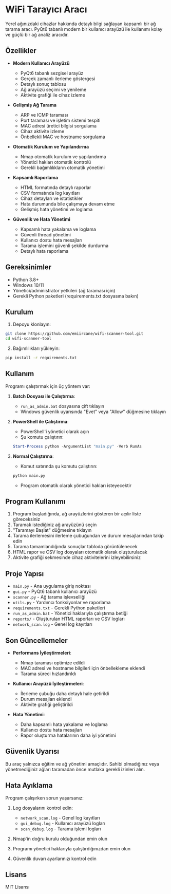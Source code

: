 # WiFi Tarayıcı Aracı

Yerel ağınızdaki cihazlar hakkında detaylı bilgi sağlayan kapsamlı bir ağ tarama aracı. PyQt6 tabanlı modern bir kullanıcı arayüzü ile kullanımı kolay ve güçlü bir ağ analiz aracıdır.

## Özellikler

- **Modern Kullanıcı Arayüzü**
  - PyQt6 tabanlı sezgisel arayüz
  - Gerçek zamanlı ilerleme göstergesi
  - Detaylı sonuç tablosu
  - Ağ arayüzü seçimi ve yenileme
  - Aktivite grafiği ile cihaz izleme

- **Gelişmiş Ağ Tarama**
  - ARP ve ICMP taraması
  - Port taraması ve işletim sistemi tespiti
  - MAC adresi üretici bilgisi sorgulama
  - Cihaz aktivite izleme
  - Önbellekli MAC ve hostname sorgulama

- **Otomatik Kurulum ve Yapılandırma**
  - Nmap otomatik kurulum ve yapılandırma
  - Yönetici hakları otomatik kontrolü
  - Gerekli bağımlılıkların otomatik yönetimi

- **Kapsamlı Raporlama**
  - HTML formatında detaylı raporlar
  - CSV formatında log kayıtları
  - Cihaz detayları ve istatistikler
  - Hata durumunda bile çalışmaya devam etme
  - Gelişmiş hata yönetimi ve loglama

- **Güvenlik ve Hata Yönetimi**
  - Kapsamlı hata yakalama ve loglama
  - Güvenli thread yönetimi
  - Kullanıcı dostu hata mesajları
  - Tarama işlemini güvenli şekilde durdurma
  - Detaylı hata raporlama

## Gereksinimler

- Python 3.8+
- Windows 10/11
- Yönetici/administrator yetkileri (ağ taraması için)
- Gerekli Python paketleri (requirements.txt dosyasına bakın)

## Kurulum

1. Depoyu klonlayın:
```bash
git clone https://github.com/emiircane/wifi-scanner-tool.git
cd wifi-scanner-tool
```

2. Bağımlılıkları yükleyin:
```bash
pip install -r requirements.txt
```

## Kullanım

Programı çalıştırmak için üç yöntem var:

1. **Batch Dosyası ile Çalıştırma**:
   - `run_as_admin.bat` dosyasına çift tıklayın
   - Windows güvenlik uyarısında "Evet" veya "Allow" düğmesine tıklayın

2. **PowerShell ile Çalıştırma**:
   - PowerShell'i yönetici olarak açın
   - Şu komutu çalıştırın:
   ```powershell
   Start-Process python -ArgumentList "main.py" -Verb RunAs
   ```

3. **Normal Çalıştırma**:
   - Komut satırında şu komutu çalıştırın:
   ```bash
   python main.py
   ```
   - Program otomatik olarak yönetici hakları isteyecektir

## Program Kullanımı

1. Program başladığında, ağ arayüzlerini gösteren bir açılır liste göreceksiniz
2. Taramak istediğiniz ağ arayüzünü seçin
3. "Taramayı Başlat" düğmesine tıklayın
4. Tarama ilerlemesini ilerleme çubuğundan ve durum mesajlarından takip edin
5. Tarama tamamlandığında sonuçlar tabloda görüntülenecek
6. HTML rapor ve CSV log dosyaları otomatik olarak oluşturulacak
7. Aktivite grafiği sekmesinde cihaz aktivitelerini izleyebilirsiniz

## Proje Yapısı

- `main.py` - Ana uygulama giriş noktası
- `gui.py` - PyQt6 tabanlı kullanıcı arayüzü
- `scanner.py` - Ağ tarama işlevselliği
- `utils.py` - Yardımcı fonksiyonlar ve raporlama
- `requirements.txt` - Gerekli Python paketleri
- `run_as_admin.bat` - Yönetici haklarıyla çalıştırma betiği
- `reports/` - Oluşturulan HTML raporları ve CSV logları
- `network_scan.log` - Genel log kayıtları

## Son Güncellemeler

- **Performans İyileştirmeleri**:
  - Nmap taraması optimize edildi
  - MAC adresi ve hostname bilgileri için önbellekleme eklendi
  - Tarama süreci hızlandırıldı

- **Kullanıcı Arayüzü İyileştirmeleri**:
  - İlerleme çubuğu daha detaylı hale getirildi
  - Durum mesajları eklendi
  - Aktivite grafiği geliştirildi

- **Hata Yönetimi**:
  - Daha kapsamlı hata yakalama ve loglama
  - Kullanıcı dostu hata mesajları
  - Rapor oluşturma hatalarının daha iyi yönetimi

## Güvenlik Uyarısı

Bu araç yalnızca eğitim ve ağ yönetimi amaçlıdır. Sahibi olmadığınız veya yönetmediğiniz ağları taramadan önce mutlaka gerekli izinleri alın.

## Hata Ayıklama

Program çalışırken sorun yaşarsanız:

1. Log dosyalarını kontrol edin:
   - `network_scan.log` - Genel log kayıtları
   - `gui_debug.log` - Kullanıcı arayüzü logları
   - `scan_debug.log` - Tarama işlemi logları

2. Nmap'in doğru kurulu olduğundan emin olun
3. Programı yönetici haklarıyla çalıştırdığınızdan emin olun
4. Güvenlik duvarı ayarlarınızı kontrol edin

## Lisans

MIT Lisansı 
